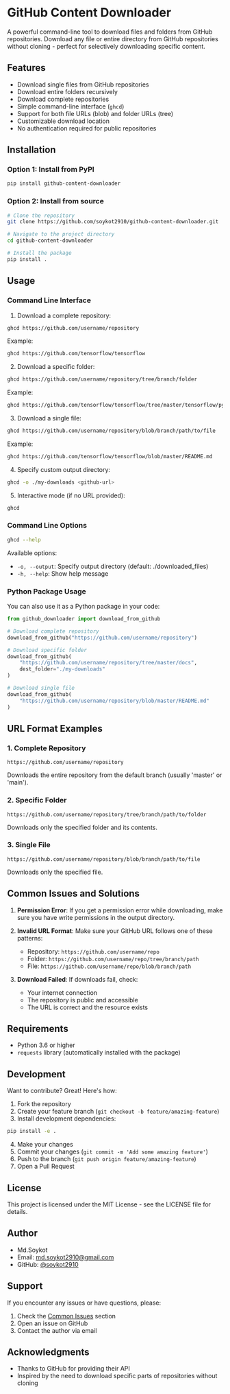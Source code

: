 # GitHub Content Downloader

A powerful command-line tool to download files and folders from GitHub repositories. Download any file or entire directory from GitHub repositories without cloning - perfect for selectively downloading specific content.

## Features

- Download single files from GitHub repositories
- Download entire folders recursively
- Download complete repositories
- Simple command-line interface (`ghcd`)
- Support for both file URLs (blob) and folder URLs (tree)
- Customizable download location
- No authentication required for public repositories

## Installation

### Option 1: Install from PyPI

```bash
pip install github-content-downloader
```

### Option 2: Install from source

```bash
# Clone the repository
git clone https://github.com/soykot2910/github-content-downloader.git

# Navigate to the project directory
cd github-content-downloader

# Install the package
pip install .
```

## Usage

### Command Line Interface

1. Download a complete repository:
```bash
ghcd https://github.com/username/repository
```
Example:
```bash
ghcd https://github.com/tensorflow/tensorflow
```

2. Download a specific folder:
```bash
ghcd https://github.com/username/repository/tree/branch/folder
```
Example:
```bash
ghcd https://github.com/tensorflow/tensorflow/tree/master/tensorflow/python
```

3. Download a single file:
```bash
ghcd https://github.com/username/repository/blob/branch/path/to/file
```
Example:
```bash
ghcd https://github.com/tensorflow/tensorflow/blob/master/README.md
```

4. Specify custom output directory:
```bash
ghcd -o ./my-downloads <github-url>
```

5. Interactive mode (if no URL provided):
```bash
ghcd
```

### Command Line Options

```bash
ghcd --help
```

Available options:
- `-o, --output`: Specify output directory (default: ./downloaded_files)
- `-h, --help`: Show help message

### Python Package Usage

You can also use it as a Python package in your code:

```python
from github_downloader import download_from_github

# Download complete repository
download_from_github("https://github.com/username/repository")

# Download specific folder
download_from_github(
    "https://github.com/username/repository/tree/master/docs",
    dest_folder="./my-downloads"
)

# Download single file
download_from_github(
    "https://github.com/username/repository/blob/master/README.md"
)
```

## URL Format Examples

### 1. Complete Repository
```
https://github.com/username/repository
```
Downloads the entire repository from the default branch (usually 'master' or 'main').

### 2. Specific Folder
```
https://github.com/username/repository/tree/branch/path/to/folder
```
Downloads only the specified folder and its contents.

### 3. Single File
```
https://github.com/username/repository/blob/branch/path/to/file
```
Downloads only the specified file.

## Common Issues and Solutions

1. **Permission Error**: If you get a permission error while downloading, make sure you have write permissions in the output directory.

2. **Invalid URL Format**: Make sure your GitHub URL follows one of these patterns:
   - Repository: `https://github.com/username/repo`
   - Folder: `https://github.com/username/repo/tree/branch/path`
   - File: `https://github.com/username/repo/blob/branch/path`

3. **Download Failed**: If downloads fail, check:
   - Your internet connection
   - The repository is public and accessible
   - The URL is correct and the resource exists

## Requirements

- Python 3.6 or higher
- `requests` library (automatically installed with the package)

## Development

Want to contribute? Great! Here's how:

1. Fork the repository
2. Create your feature branch (`git checkout -b feature/amazing-feature`)
3. Install development dependencies:
```bash
pip install -e .
```
4. Make your changes
5. Commit your changes (`git commit -m 'Add some amazing feature'`)
6. Push to the branch (`git push origin feature/amazing-feature`)
7. Open a Pull Request

## License

This project is licensed under the MIT License - see the LICENSE file for details.

## Author

- Md.Soykot
- Email: md.soykot2910@gmail.com
- GitHub: [@soykot2910](https://github.com/soykot2910)

## Support

If you encounter any issues or have questions, please:
1. Check the [Common Issues](#common-issues-and-solutions) section
2. Open an issue on GitHub
3. Contact the author via email

## Acknowledgments

- Thanks to GitHub for providing their API
- Inspired by the need to download specific parts of repositories without cloning
